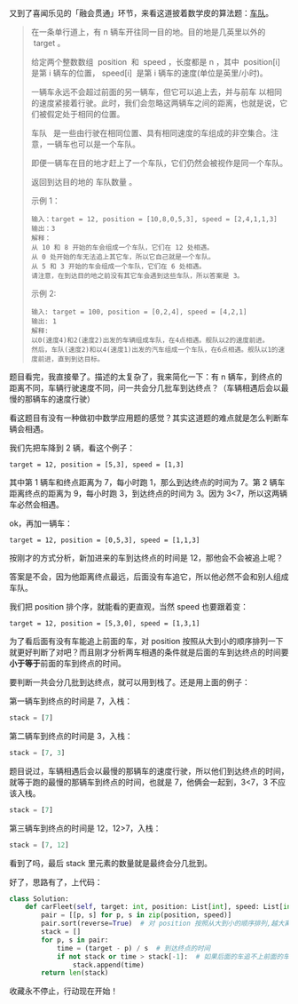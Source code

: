 又到了喜闻乐见的「融会贯通」环节，来看这道披着数学皮的算法题：[车队](https://leetcode.cn/problems/car-fleet/)。

> 在一条单行道上，有 n 辆车开往同一目的地。目的地是几英里以外的  target 。
>
> 给定两个整数数组  position  和  speed ，长度都是 n ，其中  position[i]  是第 i 辆车的位置， speed[i]  是第 i 辆车的速度(单位是英里/小时)。
>
> 一辆车永远不会超过前面的另一辆车，但它可以追上去，并与前车 以相同的速度紧接着行驶。此时，我们会忽略这两辆车之间的距离，也就是说，它们被假定处于相同的位置。
>
> 车队   是一些由行驶在相同位置、具有相同速度的车组成的非空集合。注意，一辆车也可以是一个车队。
>
> 即便一辆车在目的地才赶上了一个车队，它们仍然会被视作是同一个车队。
>
> 返回到达目的地的 车队数量 。
>
> 示例 1：
>
> ```
> 输入：target = 12, position = [10,8,0,5,3], speed = [2,4,1,1,3]
> 输出：3
> 解释：
> 从 10 和 8 开始的车会组成一个车队，它们在 12 处相遇。
> 从 0 处开始的车无法追上其它车，所以它自己就是一个车队。
> 从 5 和 3 开始的车会组成一个车队，它们在 6 处相遇。
> 请注意，在到达目的地之前没有其它车会遇到这些车队，所以答案是 3。
> ```
>
> 示例 2:
>
> ```
> 输入: target = 100, position = [0,2,4], speed = [4,2,1]
> 输出: 1
> 解释:
> 以0(速度4)和2(速度2)出发的车辆组成车队，在4点相遇。舰队以2的速度前进。
> 然后，车队(速度2)和以4(速度1)出发的汽车组成一个车队，在6点相遇。舰队以1的速度前进，直到到达目标。
> ```

题目看完，我直接晕了。描述的太复杂了，我来简化一下：有 n 辆车，到终点的距离不同，车辆行驶速度不同，问一共会分几批车到达终点？（车辆相遇后会以最慢的那辆车的速度行驶）

看这题目有没有一种做初中数学应用题的感觉？其实这道题的难点就是怎么判断车辆会相遇。

我们先把车降到 2 辆，看这个例子：

```
target = 12, position = [5,3], speed = [1,3]
```

其中第 1 辆车和终点距离为 7，每小时跑 1，那么到达终点的时间为 7。第 2 辆车距离终点的距离为 9，每小时跑 3，到达终点的时间为 3。因为 3<7，所以这两辆车必然会相遇。

ok，再加一辆车：

```
target = 12, position = [0,5,3], speed = [1,1,3]
```

按刚才的方式分析，新加进来的车到达终点的时间是 12，那他会不会被追上呢？

答案是不会，因为他距离终点最远，后面没有车追它，所以他必然不会和别人组成车队。

我们把 position 排个序，就能看的更直观，当然 speed 也要跟着变：

```
target = 12, position = [5,3,0], speed = [1,3,1]
```

为了看后面有没有车能追上前面的车，对 position 按照从大到小的顺序排列一下就更好判断了对吧？而且刚才分析两车相遇的条件就是后面的车到达终点的时间要 **小于等于**前面的车到终点的时间。

要判断一共会分几批到达终点，就可以用到栈了。还是用上面的例子：

第一辆车到终点的时间是 7，入栈：

```python
stack = [7]
```

第二辆车到终点的时间是 3，入栈：

```python
stack = [7, 3]
```

题目说过，车辆相遇后会以最慢的那辆车的速度行驶，所以他们到达终点的时间，就等于跑的最慢的那辆车到终点的时间，也就是 7，他俩会一起到，3<7，3 不应该入栈。

```python
stack = [7]
```

第三辆车到终点的时间是 12，12>7，入栈：

```python
stack = [7, 12]
```

看到了吗，最后 stack 里元素的数量就是最终会分几批到。

好了，思路有了，上代码：

```python
class Solution:
    def carFleet(self, target: int, position: List[int], speed: List[int]) -> int:
        pair = [[p, s] for p, s in zip(position, speed)]
        pair.sort(reverse=True)  # 对 position 按照从大到小的顺序排列,越大离终点越近
        stack = []
        for p, s in pair:
            time = (target - p) / s  # 到达终点的时间
            if not stack or time > stack[-1]:  # 如果后面的车追不上前面的车,就入栈
                stack.append(time)
        return len(stack)
```

收藏永不停止，行动现在开始！
